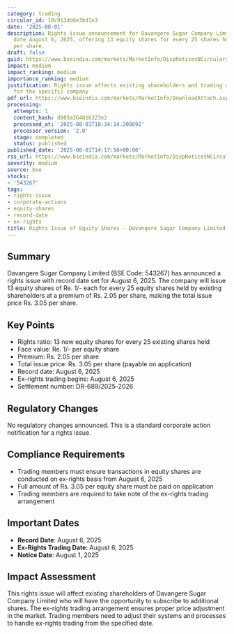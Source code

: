 ```yaml
---
category: trading
circular_id: 18c913ddde3bd1e3
date: '2025-08-01'
description: Rights issue announcement for Davangere Sugar Company Limited with record
  date August 6, 2025, offering 13 equity shares for every 25 shares held at Rs. 3.05
  per share.
draft: false
guid: https://www.bseindia.com/markets/MarketInfo/DispNoticesNCirculars.aspx?Noticeid={7E3B819F-33E0-4A73-94BC-C7937B41034B}&noticeno=20250801-69&dt=08/01/2025&icount=69&totcount=80&flag=0
impact: medium
impact_ranking: medium
importance_ranking: medium
justification: Rights issue affects existing shareholders and trading arrangements
  for the specific company
pdf_url: https://www.bseindia.com/markets/MarketInfo/DownloadAttach.aspx?id=20250801-69&attachedId=
processing:
  attempts: 1
  content_hash: d803a364816323e2
  processed_at: '2025-08-01T18:34:14.208692'
  processor_version: '2.0'
  stage: completed
  status: published
published_date: '2025-08-01T14:17:56+00:00'
rss_url: https://www.bseindia.com/markets/MarketInfo/DispNoticesNCirculars.aspx?Noticeid={7E3B819F-33E0-4A73-94BC-C7937B41034B}&noticeno=20250801-69&dt=08/01/2025&icount=69&totcount=80&flag=0
severity: medium
source: bse
stocks:
- '543267'
tags:
- rights-issue
- corporate-actions
- equity-shares
- record-date
- ex-rights
title: Rights Issue of Equity Shares - Davangere Sugar Company Limited
---
```


## Summary

Davangere Sugar Company Limited (BSE Code: 543267) has announced a rights issue with record date set for August 6, 2025. The company will issue 13 equity shares of Re. 1/- each for every 25 equity shares held by existing shareholders at a premium of Rs. 2.05 per share, making the total issue price Rs. 3.05 per share.

## Key Points

- Rights ratio: 13 new equity shares for every 25 existing shares held
- Face value: Re. 1/- per equity share
- Premium: Rs. 2.05 per share
- Total issue price: Rs. 3.05 per share (payable on application)
- Record date: August 6, 2025
- Ex-rights trading begins: August 6, 2025
- Settlement number: DR-689/2025-2026

## Regulatory Changes

No regulatory changes announced. This is a standard corporate action notification for a rights issue.

## Compliance Requirements

- Trading members must ensure transactions in equity shares are conducted on ex-rights basis from August 6, 2025
- Full amount of Rs. 3.05 per equity share must be paid on application
- Trading members are required to take note of the ex-rights trading arrangement

## Important Dates

- **Record Date**: August 6, 2025
- **Ex-Rights Trading Date**: August 6, 2025
- **Notice Date**: August 1, 2025

## Impact Assessment

This rights issue will affect existing shareholders of Davangere Sugar Company Limited who will have the opportunity to subscribe to additional shares. The ex-rights trading arrangement ensures proper price adjustment in the market. Trading members need to adjust their systems and processes to handle ex-rights trading from the specified date.